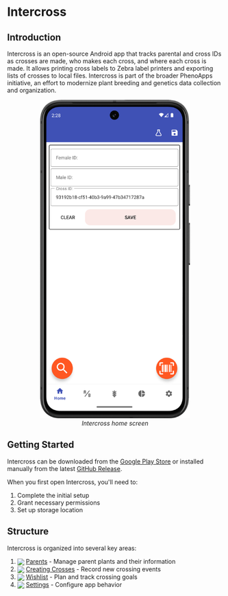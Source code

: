 # Intercross

## Introduction

Intercross is an open-source Android app that tracks parental and cross IDs as crosses are made, who makes each cross, and where each cross is made. It allows printing cross labels to Zebra label printers and exporting lists of crosses to local files. Intercross is part of the broader PhenoApps initiative, an effort to modernize plant breeding and genetics data collection and organization.

<figure align="center" class="image">
<img src="_static/images/home_screen.png" width="350px">
<figcaption><i>Intercross home screen</i></figcaption>
</figure>

## Getting Started

Intercross can be downloaded from the [Google Play Store](https://play.google.com/store/apps/details?id=org.phenoapps.intercross) or installed manually from the latest [GitHub Release](https://github.com/PhenoApps/Intercross/releases).

When you first open Intercross, you'll need to:
1. Complete the initial setup
2. Grant necessary permissions
3. Set up storage location

## Structure

Intercross is organized into several key areas:

1. <a href="parents.md"><img style="vertical-align: middle;" src="_static/icons/home/parent.png" width="20px"></a> [Parents](parents.md) - Manage parent plants and their information
2. <a href="creating-crosses.md"><img style="vertical-align: middle;" src="_static/icons/home/cross.png" width="20px"></a> [Creating Crosses](creating-crosses.md) - Record new crossing events
3. <a href="wishlist.md"><img style="vertical-align: middle;" src="_static/icons/home/wishlist.png" width="20px"></a> [Wishlist](wishlist.md) - Plan and track crossing goals
4. <a href="settings.md"><img style="vertical-align: middle;" src="_static/icons/home/cog.png" width="20px"></a> [Settings](settings.md) - Configure app behavior
```